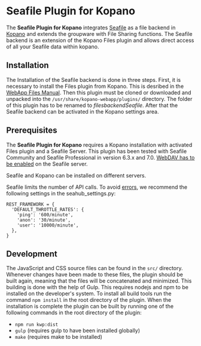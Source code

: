 # Seafile Plugin for Kopano
The **Seafile Plugin for Kopano** integrates [Seafile](https://seafile.com) as a file backend in [Kopano](https://kopano.com) and extends the groupware with File Sharing functions. The Seafile backend is an extension of the Kopano Files plugin and allows direct access of all your Seafile data within kopano.

## Installation

The Installation of the Seafile backend is done in three steps. First, it is necessary to install the Files plugin from Kopano. This is desribed in the [WebApp Files Manual](https://documentation.kopano.io/webapp_files_manual/). Then this plugin must be cloned or downloaded and unpacked into the ```/usr/share/kopano-webapp/plugins/``` directory. The folder of this plugin has to be renamed to *filesbackendSeafile*. After that the Seafile backend can be activated in the Kopano settings area.

## Prerequisites

The **Seafile Plugin for Kopano** requires a Kopano installation with activated Files plugin and a Seafile Server. This plugin has been tested with Seafile Community and Seafile Professional in version 6.3.x and 7.0. [WebDAV has to be enabled](https://manual.seafile.com/extension/webdav.html) on the Seafile server. 

Seafile and Kopano can be installed on different servers.

Seafile limits the number of API calls. To avoid [errors](https://forum.seafile.com/t/seafile-response-429-detail-request-was-throttled-expected-available-in-x-second/4093/5), we recommend the following settings in the seahub_settings.py:
```
REST_FRAMEWORK = {
  'DEFAULT_THROTTLE_RATES': {
    'ping': '600/minute',
    'anon': '30/minute',
    'user': '10000/minute',
  },
}
```

## Development

The JavaScript and CSS source files can be found in the `src/` directory. Whenever changes have been made to these files, the plugin should be built again, meaning that the files will be concatenated and minimized. This building is done with the help of Gulp. This requires nodejs and npm to be installed on the developer's system. To install all build tools run the command `npm install` in the root directory of the plugin. When the installation is complete the plugin can be built by running one of the following commands in the root directory of the plugin:
- `npm run kwp:dist`
- `gulp` (requires gulp to have been installed globally)
- `make` (requires make to be installed)

